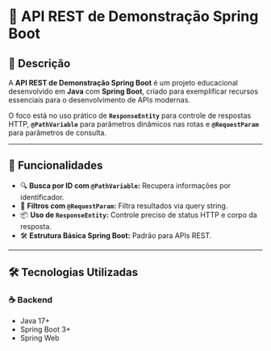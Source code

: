 # 📝 API REST de Demonstração Spring Boot

## 📖 Descrição

A **API REST de Demonstração Spring Boot** é um projeto educacional desenvolvido em **Java** com **Spring Boot**, criado para exemplificar recursos essenciais para o desenvolvimento de APIs modernas.  

O foco está no uso prático de **`ResponseEntity`** para controle de respostas HTTP, **`@PathVariable`** para parâmetros dinâmicos nas rotas e **`@RequestParam`** para parâmetros de consulta.

---

## 🚀 Funcionalidades

- 🔍 **Busca por ID com `@PathVariable`:** Recupera informações por identificador.
- 🔄 **Filtros com `@RequestParam`:** Filtra resultados via query string.
- 📦 **Uso de `ResponseEntity`:** Controle preciso de status HTTP e corpo da resposta.
- 🛠 **Estrutura Básica Spring Boot:** Padrão para APIs REST.

---

## 🛠 Tecnologias Utilizadas

### ☕ Backend

- Java 17+
- Spring Boot 3+
- Spring Web


